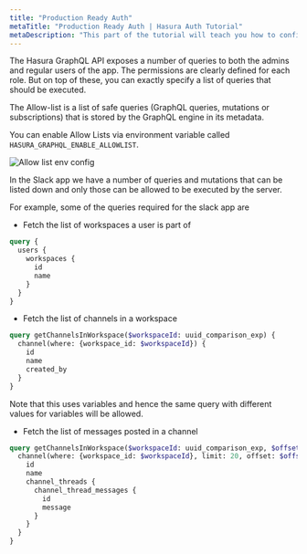 ```yaml
---
title: "Production Ready Auth"
metaTitle: "Production Ready Auth | Hasura Auth Tutorial"
metaDescription: "This part of the tutorial will teach you how to configure Allow Lists so that you can go production ready with Hasura GraphQL"
---
```


The Hasura GraphQL API exposes a number of queries to both the admins and regular users of the app. The permissions are clearly defined for each role. But on top of these, you can exactly specify a list of queries that should be executed.

The Allow-list is a list of safe queries (GraphQL queries, mutations or subscriptions) that is stored by the GraphQL engine in its metadata.

You can enable Allow Lists via environment variable called `HASURA_GRAPHQL_ENABLE_ALLOWLIST`.

![Allow list env config](https://graphql-engine-cdn.hasura.io/learn-hasura/assets/graphql-hasura-auth/allow-list-env-config.png)

In the Slack app we have a number of queries and mutations that can be listed down and only those can be allowed to be executed by the server.

For example, some of the queries required for the slack app are 

- Fetch the list of workspaces a user is part of

```graphql
query {
  users {
    workspaces {
      id
      name
    }
  }
}
```

- Fetch the list of channels in a workspace

```graphql
query getChannelsInWorkspace($workspaceId: uuid_comparison_exp) {
  channel(where: {workspace_id: $workspaceId}) {
    id
    name
    created_by
  }
}
```

Note that this uses variables and hence the same query with different values for variables will be allowed.

- Fetch the list of messages posted in a channel

```graphql
query getChannelsInWorkspace($workspaceId: uuid_comparison_exp, $offset: Int!) {
  channel(where: {workspace_id: $workspaceId}, limit: 20, offset: $offset) {
    id
    name
    channel_threads {
      channel_thread_messages {
        id
        message
      }
    }
  }
}
```